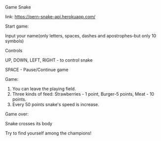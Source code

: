 Game Snake

link: https://pern-snake-api.herokuapp.com/

Start game: 

Input your name(only letters, spaces, dashes and apostrophes-but only 10 symbols) 

Controls

UP, DOWN, LEFT, RIGHT - to control snake

SPACE - Pause/Continue game

Game:

1. You can leave the playing field.
2. Three kinds of feed:
   Strawberries - 1 point,
   Burger-5 points,
   Meat - 10 points.
3. Every 50 points snake's speed is increase.

Game over:

Snake crosses its body

Try to find yourself among the champions!
